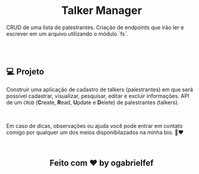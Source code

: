 <h1 align="center">Talker Manager</h1>

<p>
CRUD de uma lista de palestrantes. Criação de endpoints que irão ler e escrever em um arquivo utilizando o módulo `fs`.
</p>
<br/>
<br/>

<!-- <p align="center">
  <a href="#-tecnologias">Tecnologias</a>&nbsp;&nbsp;&nbsp;|&nbsp;&nbsp;&nbsp;
  <a href="#-projeto">Projeto</a>&nbsp;&nbsp;&nbsp;|&nbsp;&nbsp;&nbsp;
  <a href="#-projeto">Habilidades</a>
</p> -->



<!-- <p align="center">
  <img alt="projeto DevLinks" src="./assets/Capa.jpg" width="100%">
</p> -->


## 💻 Projeto

Construir uma aplicação de cadastro de talkers (palestrantes) em que será possível cadastrar, visualizar, pesquisar, editar e excluir informações. API de um `CRUD` (**C**reate, **R**ead, **U**pdate e **D**elete) de palestrantes (talkers).

</br>

<p>
Em caso de dicas, observações ou ajuda você pode entrar em contato comigo por qualquer um dos meios disponibilazados na minha bio. 🙂❤️
</p>

</br>

<h2 align="center">Feito com ♥ by ogabrielfef</h2>
